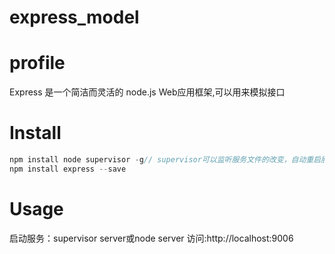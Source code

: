 # express_model
# profile
Express 是一个简洁而灵活的 node.js Web应用框架,可以用来模拟接口
# Install
```javascript
npm install node supervisor -g// supervisor可以监听服务文件的改变，自动重启服务，不用每次自己重启
npm install express --save
```
# Usage
启动服务：supervisor server或node server
访问:http://localhost:9006

